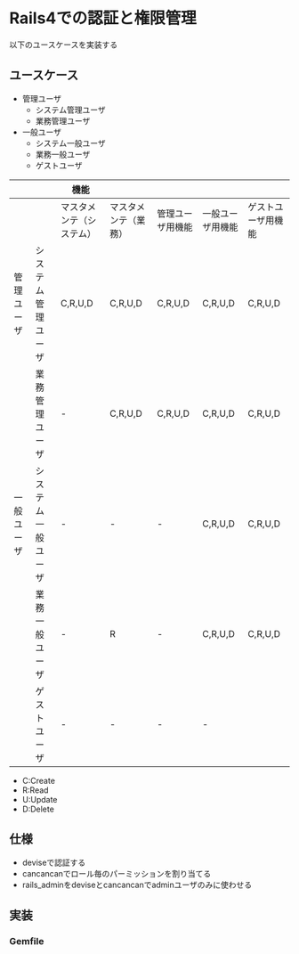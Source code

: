 # Rails4での認証と権限管理

以下のユースケースを実装する

## ユースケース

+ 管理ユーザ
    + システム管理ユーザ
    + 業務管理ユーザ
+ 一般ユーザ
    + システム一般ユーザ
    + 業務一般ユーザ
    + ゲストユーザ

|            |                    | 機能                     |                      |                  |                  |                    |
|------------|--------------------|--------------------------|----------------------|------------------|------------------|--------------------|
|            |                    | マスタメンテ（システム） | マスタメンテ（業務） | 管理ユーザ用機能 | 一般ユーザ用機能 | ゲストユーザ用機能 |
| 管理ユーザ | システム管理ユーザ |          C,R,U,D         |        C,R,U,D       |      C,R,U,D     |      C,R,U,D     |       C,R,U,D      |
|            | 業務管理ユーザ     |             -            |        C,R,U,D       |      C,R,U,D     |      C,R,U,D     |       C,R,U,D      |
| 一般ユーザ | システム一般ユーザ |             -            |           -          |         -        |      C,R,U,D     |       C,R,U,D      |
|            | 業務一般ユーザ     |             -            |           R          |         -        |      C,R,U,D     |       C,R,U,D      |
|            | ゲストユーザ       |             -            |           -          |         -        |         -        |                    |

+ C:Create
+ R:Read
+ U:Update
+ D:Delete

## 仕様

+ deviseで認証する
+ cancancanでロール毎のパーミッションを割り当てる
+ rails_adminをdeviseとcancancanでadminユーザのみに使わせる

## 実装

### Gemfile




